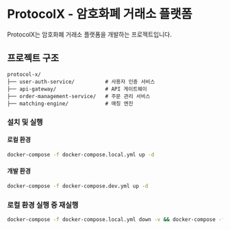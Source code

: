 # ProtocolX - 암호화폐 거래소 플랫폼

ProtocolX는 암호화폐 거래소 플랫폼을 개발하는 프로젝트입니다.

## 프로젝트 구조

```
protocol-x/
├── user-auth-service/          # 사용자 인증 서비스
├── api-gateway/                # API 게이트웨이
├── order-management-service/   # 주문 관리 서비스
├── matching-engine/            # 매칭 엔진
```

### 설치 및 실행

#### 로컬 환경

```bash
docker-compose -f docker-compose.local.yml up -d
```

#### 개발 환경

```bash
docker-compose -f docker-compose.dev.yml up -d
```

### 로컬 환경 실행 중 재실행

```bash
docker-compose -f docker-compose.local.yml down -v && docker-compose -f docker-compose.local.yml up -d --build
```
